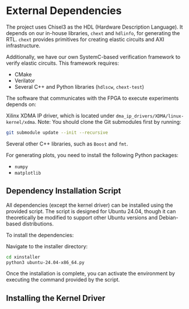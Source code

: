 # External Dependencies

The project uses Chisel3 as the HDL (Hardware Description Language).
It depends on our in-house libraries, `chext` and `hdlinfo`, for generating the RTL.
`chext` provides primitives for creating elastic circuits and AXI infrastructure.

Additionally, we have our own SystemC-based verification framework to verify elastic circuits. This framework requires:

- CMake
- Verilator
- Several C++ and Python libraries (`hdlscw`, `chext-test`)

The software that communicates with the FPGA to execute experiments depends on:

Xilinx XDMA IP driver, which is located under `dma_ip_drivers/XDMA/linux-kernel/xdma`.
Note: You should clone the Git submodules first by running:

```bash
git submodule update --init --recursive
```

Several other C++ libraries, such as `Boost` and `fmt`.

For generating plots, you need to install the following Python packages:

- `numpy`
- `matplotlib`

## Dependency Installation Script

All dependencies (except the kernel driver) can be installed using the provided script.
The script is designed for Ubuntu 24.04, though it can theoretically be modified to support other Ubuntu versions and Debian-based distributions.

To install the dependencies:

Navigate to the installer directory:

```bash
cd xinstaller
python3 ubuntu-24.04-x86_64.py
```

Once the installation is complete, you can activate the environment by executing the command provided by the script.

## Installing the Kernel Driver


